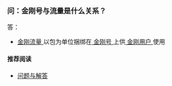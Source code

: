### 问：金刚号与流量是什么关系？

答：

- [ 金刚流量 ](https://a2zitpro.github.io/web/流量)以包为单位捆绑在[ 金刚号 ](https://a2zitpro.github.io/web/金刚号)上供[ 金刚用户 ](https://a2zitpro.github.io/web/金刚用户)使用

#### 推荐阅读
- [ 问题与解答 ](https://a2zitpro.github.io/web/问题与解答)
